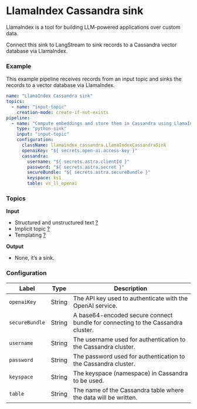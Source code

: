 # LlamaIndex Cassandra sink

LlamaIndex is a tool for building LLM-powered applications over custom data.

Connect this sink to LangStream to sink records to a Cassandra vector database via LlamaIndex.

### Example

This example pipeline receives records from an input topic and sinks the records to a vector database via LlamaIndex.

```yaml
name: "LlamaIndex Cassandra sink"
topics:
  - name: "input-topic"
    creation-mode: create-if-not-exists
pipeline:
  - name: "Compute embeddings and store them in Cassandra using LlamaIndex"
    type: "python-sink"
    input: "input-topic"
    configuration:
      className: llamaindex_cassandra.LlamaIndexCassandraSink
      openaiKey: "${ secrets.open-ai.access-key }"
      cassandra:
        username: "${ secrets.astra.clientId }"
        password: "${ secrets.astra.secret }"
        secureBundle: "${ secrets.astra.secureBundle }"
        keyspace: ks1
        table: vs_ll_openai
```



### Topics

**Input**

* Structured and unstructured text [?](../agent-messaging.md#implicit-input-and-output-topics)
* Implicit topic [?](../agent-messaging.md#implicit-input-and-output-topics)
* Templating [?](../agent-messaging.md#json-text-input)

**Output**

* None, it’s a sink.

### Configuration

| Label          | Type   | Description                                                                     |
| -------------- | ------ | ------------------------------------------------------------------------------- |
| `openaiKey`    | String | The API key used to authenticate with the OpenAI service.                       |
| `secureBundle` | String | A base64-encoded secure connect bundle for connecting to the Cassandra cluster. |
| `username`     | String | The username used for authentication to the Cassandra cluster.                  |
| `password`     | String | The password used for authentication to the Cassandra cluster.                  |
| `keyspace`     | String | The keyspace (namespace) in Cassandra to be used.                               |
| `table`        | String | The name of the Cassandra table where the data will be written.                 |
